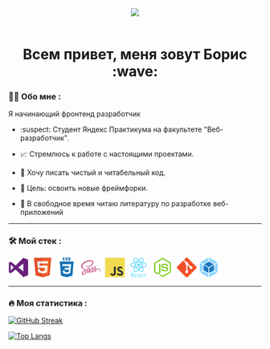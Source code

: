 <div id="header" align="center">
  <img src="https://media.giphy.com/media/qgQUggAC3Pfv687qPC/giphy.gif" width="350"/>
</div>
<div id="badges" align="center">
  <a href="your-linkedin-URL">
    <img src="https://komarev.com/ghpvc/?username=borishahn&style=flat-square&color=blue" alt=""/>
  </a>
</div>
<h1 align="center">
  Всем привет, меня зовут Борис :wave:
</h1>

### :man_technologist: Обо мне :
Я начинающий фронтенд разработчик

- :suspect: Студент Яндекс Практикума на факультете "Веб-разработчик".

- :chart_with_upwards_trend: Стремлюсь к работе с настоящими проектами.

- :moyai: Хочу писать чистый и читабельный код.

- :dart: Цель: освоить новые фреймфорки.

- :blue_book: В свободное время читаю литературу по разработке веб-приложений
 ---

### :hammer_and_wrench: Мой стек :

<div>
  <img src="https://github.com/devicons/devicon/blob/master/icons/visualstudio/visualstudio-plain.svg" title="VSC" alt="VSC" width="40" height="40"/>&nbsp;
  <img src="https://github.com/devicons/devicon/blob/master/icons/html5/html5-original.svg" title="HTML5" alt="HTML" width="40" height="40"/>&nbsp;
  <img src="https://github.com/devicons/devicon/blob/master/icons/css3/css3-plain-wordmark.svg"  title="CSS3" alt="CSS" width="40" height="40"/>&nbsp;
  <img src="https://github.com/devicons/devicon/blob/master/icons/sass/sass-original.svg"  title="SASS" alt="SASS" width="40" height="40"/>&nbsp;
  <img src="https://github.com/devicons/devicon/blob/master/icons/javascript/javascript-original.svg" title="JavaScript" alt="JavaScript" width="40" height="40"/>&nbsp;
  <img src="https://github.com/devicons/devicon/blob/master/icons/react/react-original-wordmark.svg" title="React" alt="React" width="40" height="40"/>&nbsp;
  <img src="https://github.com/devicons/devicon/blob/master/icons/nodejs/nodejs-original.svg" title="NodeJS" alt="NodeJS" width="40" height="40"/>&nbsp;
  <img src="https://github.com/devicons/devicon/blob/master/icons/git/git-original.svg" title="Git" **alt="Git" width="40" height="40"/>
  <img src="https://github.com/devicons/devicon/blob/master/icons/webpack/webpack-original.svg" title="Webpack" **alt="Webpack" width="40" height="40"/>
</div>

---

### :fire: Моя статистика :
[![GitHub Streak](http://github-readme-streak-stats.herokuapp.com?user=borishahn&theme=dark&background=000000)](https://git.io/streak-stats)

[![Top Langs](https://github-readme-stats.vercel.app/api/top-langs/?username=borishahn&layout=compact&theme=vision-friendly-dark)](https://github.com/anuraghazra/github-readme-stats)
